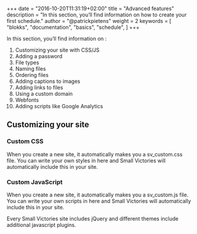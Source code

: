 +++
date            = "2016-10-20T11:31:19+02:00"
title           = "Advanced features"
description     = "In this section, you’ll find information on how to create your first schedule."
author          = "@patrickpietens"
weight          = 2
keywords        = [
    "blokks",
    "documentation",
    "basics",
    "schedule",
]
+++

In this section, you’ll find information on :

1.  Customizing your site with CSS/JS
2.  Adding a password
3.  File types
3.  Naming files
4.  Ordering files
5.  Adding captions to images
6.  Adding links to files
7.  Using a custom domain
8.  Webfonts
9.  Adding scripts like Google Analytics

## Customizing your site

### Custom CSS
When you create a new site, it automatically makes you a sv_custom.css file. You can write your own styles in here and Small Victories will automatically include this in your site.

### Custom JavaScript
When you create a new site, it automatically makes you a sv_custom.js file. You can write your own scripts in here and Small Victories will automatically include this in your site.

Every Small Victories site includes jQuery and different themes include additional javascript plugins.

